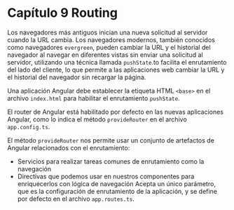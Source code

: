 # Capítulo 9 Routing

Los navegadores más antiguos inician una nueva solicitud al servidor cuando la URL cambia. Los navegadores modernos, también conocidos como navegadores `evergreen`, pueden cambiar la URL y el historial del navegador al navegar en diferentes vistas sin enviar una solicitud al servidor, utilizando una técnica llamada `pushState`.to facilita el enrutamiento del lado del cliente, lo que permite a las aplicaciones web cambiar la URL y el historial del navegador sin recargar la página.

Una aplicación Angular debe establecer la etiqueta HTML `<base>` en el archivo `index.html` para habilitar el enrutamiento `pushState`.

El router de Angular está habilitado por defecto en las nuevas aplicaciones Angular, como lo indica el método `provideRouter` en el archivo `app.config.ts`.

El método `provideRouter` nos permite usar un conjunto de artefactos de Angular relacionados con el enrutamiento:
* Servicios para realizar tareas comunes de enrutamiento como la navegación
* Directivas que podemos usar en nuestros componentes para enriquecerlos con lógica de navegación
Acepta un único parámetro, que es la configuración de enrutamiento de la aplicación, y se define por defecto en el archivo `app.routes.ts`.

